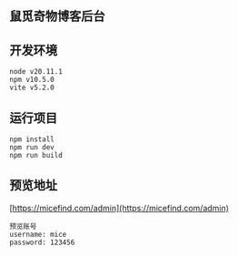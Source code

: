 ## 鼠觅奇物博客后台

## 开发环境
```
node v20.11.1
npm v10.5.0
vite v5.2.0
```

## 运行项目
```
npm install
npm run dev
npm run build
```

## 预览地址
[https://micefind.com/admin](https://micefind.com/admin)
```
预览账号
username: mice
password: 123456
```
